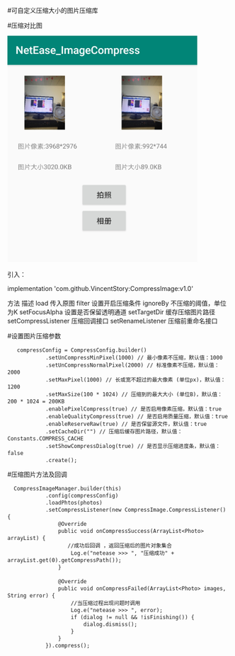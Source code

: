 #可自定义压缩大小的图片压缩库

#压缩对比图

![效果图](https://github.com/VincentStory/CompressImage/blob/master/example.png)


引入：

  implementation 'com.github.VincentStory:CompressImage:v1.0'


  方法	描述
      load	传入原图
      filter	设置开启压缩条件
      ignoreBy	不压缩的阈值，单位为K
      setFocusAlpha	设置是否保留透明通道
      setTargetDir	缓存压缩图片路径
      setCompressListener	压缩回调接口
      setRenameListener	压缩前重命名接口

#设置图片压缩参数

       compressConfig = CompressConfig.builder()
                .setUnCompressMinPixel(1000) // 最小像素不压缩，默认值：1000
                .setUnCompressNormalPixel(2000) // 标准像素不压缩，默认值：2000
                .setMaxPixel(1000) // 长或宽不超过的最大像素 (单位px)，默认值：1200
                .setMaxSize(100 * 1024) // 压缩到的最大大小 (单位B)，默认值：200 * 1024 = 200KB
                .enablePixelCompress(true) // 是否启用像素压缩，默认值：true
                .enableQualityCompress(true) // 是否启用质量压缩，默认值：true
                .enableReserveRaw(true) // 是否保留源文件，默认值：true
                .setCacheDir("") // 压缩后缓存图片路径，默认值：Constants.COMPRESS_CACHE
                .setShowCompressDialog(true) // 是否显示压缩进度条，默认值：false
                .create();
                
  #压缩图片方法及回调
                
      CompressImageManager.builder(this)
                .config(compressConfig)
                .loadPhtos(photos)
                .setCompressListener(new CompressImage.CompressListener() {
                    @Override
                    public void onCompressSuccess(ArrayList<Photo> arrayList) {
                       //成功后回调 ，返回压缩后的图片对象集合
                        Log.e("netease >>> ", "压缩成功" + arrayList.get(0).getCompressPath());
                    }

                    @Override
                    public void onCompressFailed(ArrayList<Photo> images, String error) {
                        //当压缩过程出现问题时调用
                        Log.e("netease >>> ", error);
                        if (dialog != null && !isFinishing()) {
                            dialog.dismiss();
                        }
                    }
                }).compress();
